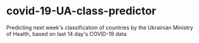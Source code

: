 # covid-19-UA-class-predictor
Predicting next week's classification of countries by the Ukrainian Ministry of Health, based on last 14 day's COVID-19 data

